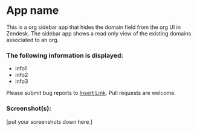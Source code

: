 # App name

This is a org sidebar app that hides the domain field from the org UI in Zendesk. The sidebar app shows a read only view of the existing domains associated to an org.

### The following information is displayed:

* info1
* info2
* info3

Please submit bug reports to [Insert Link](). Pull requests are welcome.

### Screenshot(s):
[put your screenshots down here.]

